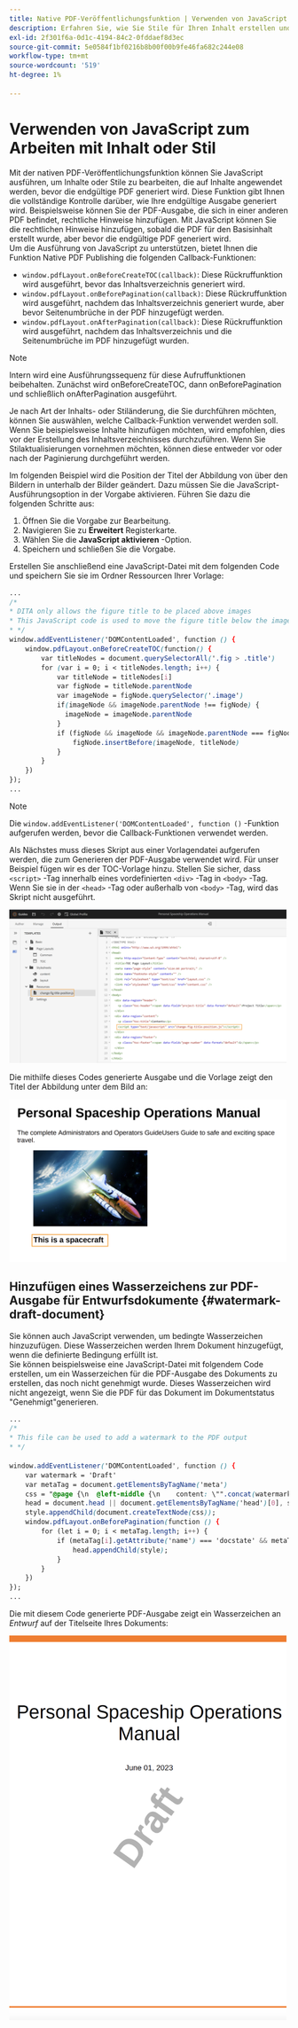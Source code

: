 ```yaml
---
title: Native PDF-Veröffentlichungsfunktion | Verwenden von JavaScript zum Arbeiten mit Inhalt oder Stil
description: Erfahren Sie, wie Sie Stile für Ihren Inhalt erstellen und Stile erstellen.
exl-id: 2f301f6a-0d1c-4194-84c2-0fddaef8d3ec
source-git-commit: 5e0584f1bf0216b8b00f00b9fe46fa682c244e08
workflow-type: tm+mt
source-wordcount: '519'
ht-degree: 1%

---
```


# Verwenden von JavaScript zum Arbeiten mit Inhalt oder Stil

Mit der nativen PDF-Veröffentlichungsfunktion können Sie JavaScript ausführen, um Inhalte oder Stile zu bearbeiten, die auf Inhalte angewendet werden, bevor die endgültige PDF generiert wird. Diese Funktion gibt Ihnen die vollständige Kontrolle darüber, wie Ihre endgültige Ausgabe generiert wird. Beispielsweise können Sie der PDF-Ausgabe, die sich in einer anderen PDF befindet, rechtliche Hinweise hinzufügen. Mit JavaScript können Sie die rechtlichen Hinweise hinzufügen, sobald die PDF für den Basisinhalt erstellt wurde, aber bevor die endgültige PDF generiert wird.\
Um die Ausführung von JavaScript zu unterstützen, bietet Ihnen die Funktion Native PDF Publishing die folgenden Callback-Funktionen:

* `window.pdfLayout.onBeforeCreateTOC(callback)`: Diese Rückruffunktion wird ausgeführt, bevor das Inhaltsverzeichnis generiert wird.
* `window.pdfLayout.onBeforePagination(callback)`: Diese Rückruffunktion wird ausgeführt, nachdem das Inhaltsverzeichnis generiert wurde, aber bevor Seitenumbrüche in der PDF hinzugefügt werden.
* `window.pdfLayout.onAfterPagination(callback)`: Diese Rückruffunktion wird ausgeführt, nachdem das Inhaltsverzeichnis und die Seitenumbrüche im PDF hinzugefügt wurden.

>[!NOTE]
>
>Intern wird eine Ausführungssequenz für diese Aufruffunktionen beibehalten. Zunächst wird onBeforeCreateTOC, dann onBeforePagination und schließlich onAfterPagination ausgeführt.

Je nach Art der Inhalts- oder Stiländerung, die Sie durchführen möchten, können Sie auswählen, welche Callback-Funktion verwendet werden soll. Wenn Sie beispielsweise Inhalte hinzufügen möchten, wird empfohlen, dies vor der Erstellung des Inhaltsverzeichnisses durchzuführen. Wenn Sie Stilaktualisierungen vornehmen möchten, können diese entweder vor oder nach der Paginierung durchgeführt werden.

Im folgenden Beispiel wird die Position der Titel der Abbildung von über den Bildern in unterhalb der Bilder geändert. Dazu müssen Sie die JavaScript-Ausführungsoption in der Vorgabe aktivieren. Führen Sie dazu die folgenden Schritte aus:

1. Öffnen Sie die Vorgabe zur Bearbeitung.
1. Navigieren Sie zu **Erweitert** Registerkarte.
1. Wählen Sie die **JavaScript aktivieren** -Option.
1. Speichern und schließen Sie die Vorgabe.

Erstellen Sie anschließend eine JavaScript-Datei mit dem folgenden Code und speichern Sie sie im Ordner Ressourcen Ihrer Vorlage:

```css
...
/*
* DITA only allows the figure title to be placed above images 
* This JavaScript code is used to move the figure title below the image
* */
window.addEventListener('DOMContentLoaded', function () {
    window.pdfLayout.onBeforeCreateTOC(function() {
        var titleNodes = document.querySelectorAll('.fig > .title')
        for (var i = 0; i < titleNodes.length; i++) {
            var titleNode = titleNodes[i]
            var figNode = titleNode.parentNode
            var imageNode = figNode.querySelector('.image')
            if(imageNode && imageNode.parentNode !== figNode) {
              imageNode = imageNode.parentNode
            }
            if (figNode && imageNode && imageNode.parentNode === figNode) {
                figNode.insertBefore(imageNode, titleNode)
            }
        }
    })
});
...
```

>[!NOTE]
>
>Die `window.addEventListener('DOMContentLoaded', function ()` -Funktion aufgerufen werden, bevor die Callback-Funktionen verwendet werden.

Als Nächstes muss dieses Skript aus einer Vorlagendatei aufgerufen werden, die zum Generieren der PDF-Ausgabe verwendet wird. Für unser Beispiel fügen wir es der TOC-Vorlage hinzu. Stellen Sie sicher, dass `<script>` -Tag innerhalb eines vordefinierten `<div>` -Tag in `<body>` -Tag. Wenn Sie sie in der `<head>` -Tag oder außerhalb von `<body>` -Tag, wird das Skript nicht ausgeführt.

<img src="./assets/js-added-resources-template.png" width="500">

Die mithilfe dieses Codes generierte Ausgabe und die Vorlage zeigt den Titel der Abbildung unter dem Bild an:

<img src="./assets/fig-title-below-image.png" width="500">

## Hinzufügen eines Wasserzeichens zur PDF-Ausgabe für Entwurfsdokumente {#watermark-draft-document}

Sie können auch JavaScript verwenden, um bedingte Wasserzeichen hinzuzufügen. Diese Wasserzeichen werden Ihrem Dokument hinzugefügt, wenn die definierte Bedingung erfüllt ist.\
Sie können beispielsweise eine JavaScript-Datei mit folgendem Code erstellen, um ein Wasserzeichen für die PDF-Ausgabe des Dokuments zu erstellen, das noch nicht genehmigt wurde. Dieses Wasserzeichen wird nicht angezeigt, wenn Sie die PDF für das Dokument im Dokumentstatus &quot;Genehmigt&quot;generieren.

```css
...
/*
* This file can be used to add a watermark to the PDF output
* */

window.addEventListener('DOMContentLoaded', function () {
    var watermark = 'Draft'
    var metaTag = document.getElementsByTagName('meta')
    css = "@page {\n  @left-middle {\n    content: \"".concat(watermark, "\";\n    z-index: 100;\n    font-family: sans-serif;\n    font-size: 80pt;\n    font-weight: bold;\n    color: gray(0, 0.3);\n    text-align: center;\n    transform: rotate(-54.7deg);\n    position: absolute;\n    left: 0;\n    top: 0;\n    width: 100%;\n    height: 100%;\n  }\n}")
    head = document.head || document.getElementsByTagName('head')[0], style = document.createElement('style');
    style.appendChild(document.createTextNode(css));
    window.pdfLayout.onBeforePagination(function () {
        for (let i = 0; i < metaTag.length; i++) {
            if (metaTag[i].getAttribute('name') === 'docstate' && metaTag[i].getAttribute('value') !== 'Approved') {
                head.appendChild(style);
            }
        }
    })
});
...
```

Die mit diesem Code generierte PDF-Ausgabe zeigt ein Wasserzeichen an *Entwurf* auf der Titelseite Ihres Dokuments:

<img src="./assets/draft-watermark.png" width="500">
